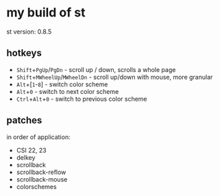 # my build of st

st version: 0.8.5

## hotkeys

* `Shift`+`PgUp`/`PgDn` - scroll up / down, scrolls a whole page
* `Shift`+`MWheelUp`/`MWheelDn` - scroll up/down with mouse, more granular
* `Alt`+[`1`-`8`] - switch color scheme
* `Alt`+`0` - switch to next color scheme
* `Ctrl`+`Alt`+`0` - switch to previous color scheme

## patches

in order of application:
* CSI 22, 23
* delkey
* scrollback
* scrollback-reflow
* scrollback-mouse
* colorschemes
